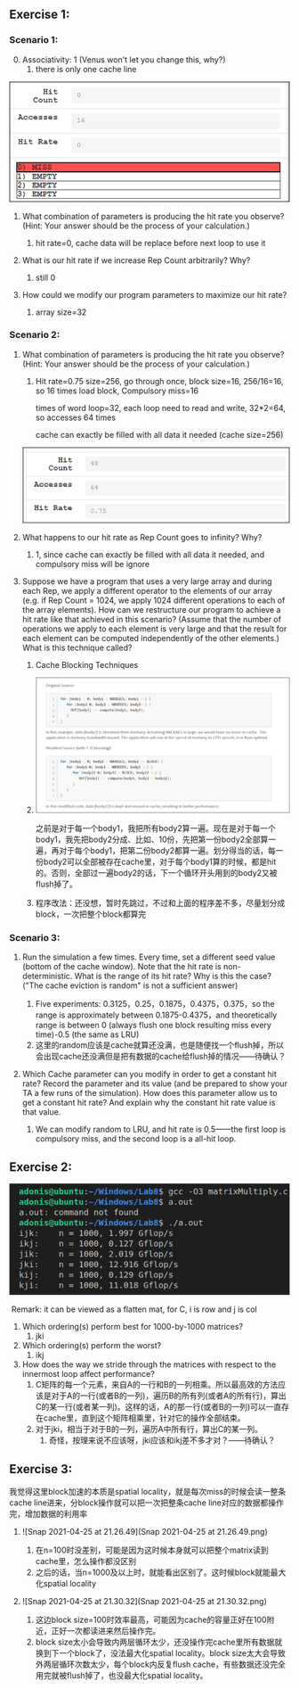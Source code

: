## Exercise 1:

### Scenario 1:

0. Associativity: 1 (Venus won't let you change this, why?)
   1. there is only one cache line

![image-20210425164331022](image-20210425164331022.png)

1. What combination of parameters is producing the hit rate you observe? (Hint: Your answer should be the process of your calculation.)

   1. hit rate=0, cache data will be replace before next loop to use it
2. What is our hit rate if we increase Rep Count arbitrarily? Why?

   1. still 0

3. How could we modify our program parameters to maximize our hit rate?

   1. array size=32

   

### Scenario 2:

1. What combination of parameters is producing the hit rate you observe? (Hint: Your answer should be the process of your calculation.)

   1. Hit rate=0.75	size=256, go through once, block size=16, 256/16=16, so 16 times load block, Compulsory miss=16

      times of word loop=32, each loop need to read and write, 32*2=64, so accesses 64 times

      cache can exactly be filled with all data it needed (cache size=256)

   ![image-20210425165205749](image-20210425165205749.png)

2. What happens to our hit rate as Rep Count goes to infinity? Why?

   1. 1, since cache can exactly be filled with all data it needed, and compulsory miss will be ignore

3. Suppose we have a program that uses a very large array and during each Rep, we apply a different operator to the elements of our array (e.g. if Rep Count = 1024, we apply 1024 different operations to each of the array elements). How can we restructure our program to achieve a hit rate like that achieved in this scenario? (Assume that the number of operations we apply to each element is very large and that the result for each element can be computed independently of the other elements.) What is this technique called?

   1. Cache Blocking Techniques

   2. ![image-20210425171121304](image-20210425171121304.png)

      之前是对于每一个body1，我把所有body2算一遍。现在是对于每一个body1，我先把body2分成、比如、10份，先把第一份body2全部算一遍，再对于每个body1，把第二份body2都算一遍。划分得当的话，每一份body2可以全部被存在cache里，对于每个body1算的时候，都是hit的。否则，全部过一遍body2的话，下一个循环开头用到的body2又被flush掉了。

   3. 程序改法：还没想，暂时先跳过，不过和上面的程序差不多，尽量划分成block，一次把整个block都算完

### Scenario 3:

1. Run the simulation a few times. Every time, set a different seed value (bottom of the cache window). Note that the hit rate is non-deterministic. What is the range of its hit rate? Why is this the case? ("The cache eviction is random" is not a sufficient answer)
     1. Five experiments: 0.3125，0.25，0.1875，0.4375，0.375，so the range is approximately between 0.1875-0.4375，and theoretically range is between 0 (always flush one block resulting miss every time)-0.5 (the same as LRU)
     2. 这里的random应该是cache就算还没满，也是随便找一个flush掉，所以会出现cache还没满但是把有数据的cache给flush掉的情况——待确认？

2. Which Cache parameter can you modify in order to get a constant hit rate? Record the parameter and its value (and be prepared to show your TA a few runs of the simulation). How does this parameter allow us to get a constant hit rate? And explain why the constant hit rate value is that value.
     1. We can modify random to LRU, and hit rate is 0.5——the first loop is compulsory miss, and the second loop is a all-hit loop.

## Exercise 2:

![image-20210425204149844](image-20210425204149844.png)

​	Remark: it can be viewed as a flatten mat, for C, i is row and j is col

1. Which ordering(s) perform best for 1000-by-1000 matrices?
   1. jki
2. Which ordering(s) perform the worst?
   1. ikj
3. How does the way we stride through the matrices with respect to the innermost loop affect performance?
   1. C矩阵的每一个元素，来自A的一行和B的一列相乘。所以最高效的方法应该是对于A的一行(或者B的一列)，遍历B的所有列(或者A的所有行)，算出C的某一行(或者某一列)。这样的话，A的那一行(或者B的一列)可以一直存在cache里，直到这个矩阵相乘里，针对它的操作全部结束。
   2. 对于jki，相当于对于B的一列，遍历A中所有行，算出C的某一列。
      1. 奇怪，按理来说不应该呀，jki应该和ikj差不多才对？——待确认？

## Exercise 3:

我觉得这里block加速的本质是spatial locality，就是每次miss的时候会读一整条cache line进来，分block操作就可以把一次把整条cache line对应的数据都操作完，增加数据的利用率

1. ![Snap 2021-04-25 at 21.26.49](Snap 2021-04-25 at 21.26.49.png)
   1. 在n=100时没差别，可能是因为这时候本身就可以把整个matrix读到cache里，怎么操作都没区别
   2. 之后的话，当n=1000及以上时，就能看出区别了。这时候block就能最大化spatial locality



2. ![Snap 2021-04-25 at 21.30.32](Snap 2021-04-25 at 21.30.32.png)
   1. 这边block size=100时效率最高，可能因为cache的容量正好在100附近，正好一次都读进来然后操作完。
   2. block size太小会导致内两层循环太少，还没操作完cache里所有数据就换到下一个block了，没法最大化spatial locality。block size太大会导致外两层循环次数太少，每个block内反复flush cache，有些数据还没完全用完就被flush掉了，也没最大化spatial locality。

